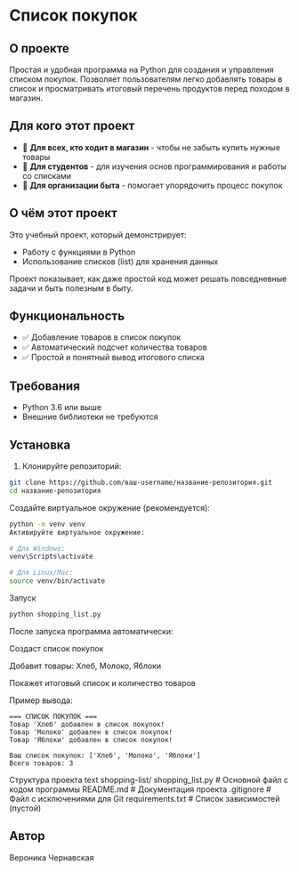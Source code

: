 # Список покупок

## О проекте

Простая и удобная программа на Python для создания и управления списком покупок. Позволяет пользователям легко добавлять товары в список и просматривать итоговый перечень продуктов перед походом в магазин.

## Для кого этот проект

- 🔹 **Для всех, кто ходит в магазин** - чтобы не забыть купить нужные товары
- 🔹 **Для студентов** - для изучения основ программирования и работы со списками
- 🔹 **Для организации быта** - помогает упорядочить процесс покупок

## О чём этот проект

Это учебный проект, который демонстрирует:
- Работу с функциями в Python
- Использование списков (list) для хранения данных

Проект показывает, как даже простой код может решать повседневные задачи и быть полезным в быту.

## Функциональность

- ✅ Добавление товаров в список покупок
- ✅ Автоматический подсчет количества товаров
- ✅ Простой и понятный вывод итогового списка

## Требования

- Python 3.6 или выше
- Внешние библиотеки не требуются

## Установка

1. Клонируйте репозиторий:
```bash
git clone https://github.com/ваш-username/название-репозитория.git
cd название-репозитория
```
Создайте виртуальное окружение (рекомендуется):

```bash
python -m venv venv
Активируйте виртуальное окружение:
```
```bash
# Для Windows:
venv\Scripts\activate

# Для Linux/Mac:
source venv/bin/activate
```
Запуск

```bash
python shopping_list.py
```
После запуска программа автоматически:

Создаст список покупок

Добавит товары: Хлеб, Молоко, Яблоки

Покажет итоговый список и количество товаров

Пример вывода:
```text
=== СПИСОК ПОКУПОК ===
Товар 'Хлеб' добавлен в список покупок!
Товар 'Молоко' добавлен в список покупок!
Товар 'Яблоки' добавлен в список покупок!

Ваш список покупок: ['Хлеб', 'Молоко', 'Яблоки']
Всего товаров: 3
```
Структура проекта
text
shopping-list/
shopping_list.py    # Основной файл с кодом программы
README.md          # Документация проекта
.gitignore         # Файл с исключениями для Git
requirements.txt   # Список зависимостей (пустой)

## Автор
Вероника Чернавская